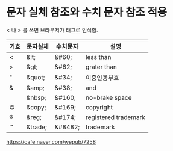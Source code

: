 # 문자 실체 참조와 수치 문자 참조 적용 


< 나 > 를 쓰면 브라우저가 태그로 인식함.

|기호   |문자실체   |수치문자   |설명   |
|---|---|---|---|
| <  | \&lt;  | \&#60;  | less than  |
| \>  | \&gt;  | \&#62;  | grater than  |
| "  | \&quot;  | \&#34;  | 이중인용부호   |
| &  | \&amp;  | \&#38;  | and  |
|    | \&nbsp;  | \&#160;  | no-brake space  |
| &copy;  | \&copy;  | \&#169;  | copyright  |
| &reg;  | \&reg;  | \&#174;  | registered trademark  |
| &trade;  | \&trade;  | \&#8482;  | trademark  |
https://cafe.naver.com/wepub/7258